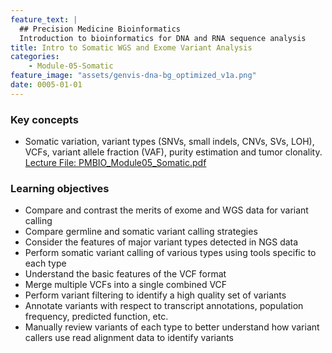 ```yaml
---
feature_text: |
  ## Precision Medicine Bioinformatics
  Introduction to bioinformatics for DNA and RNA sequence analysis
title: Intro to Somatic WGS and Exome Variant Analysis
categories:
    - Module-05-Somatic
feature_image: "assets/genvis-dna-bg_optimized_v1a.png"
date: 0005-01-01
---
```


### Key concepts 
* Somatic variation, variant types (SNVs, small indels, CNVs, SVs, LOH), VCFs, variant allele fraction (VAF), purity estimation and tumor clonality. [Lecture File: PMBIO_Module05_Somatic.pdf](/assets/lectures/PMBIO_Module05_Somatic.pdf)

### Learning objectives
* Compare and contrast the merits of exome and WGS data for variant calling
* Compare germline and somatic variant calling strategies
* Consider the features of major variant types detected in NGS data
* Perform somatic variant calling of various types using tools specific to each type
* Understand the basic features of the VCF format
* Merge multiple VCFs into a single combined VCF
* Perform variant filtering to identify a high quality set of variants
* Annotate variants with respect to transcript annotations, population frequency, predicted function, etc.
* Manually review variants of each type to better understand how variant callers use read alignment data to identify variants

